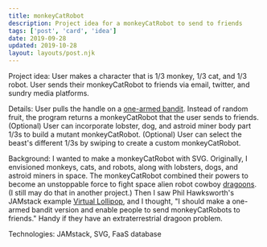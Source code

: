 ```yaml
---
title: monkeyCatRobot
description: Project idea for a monkeyCatRobot to send to friends
tags: ['post', 'card', 'idea']
date: 2019-09-28
updated: 2019-10-28
layout: layouts/post.njk
---
```


Project idea: User makes a character that is 1/3 monkey, 1/3 cat, and 1/3 robot. User sends their monkeyCatRobot to friends via email, twitter, and sundry media platforms.

Details: User pulls the handle on a [one-armed bandit](https://chambers.co.uk/search/?query=one-armed+bandit&title=21st 'Definition of a one-armed bandit'). Instead of random fruit, the program returns a monkeyCatRobot that the user sends to friends. (Optional) User can incorporate lobster, dog, and astroid miner body part 1/3s to build a mutant monkeyCatRobot. (Optional) User can select the beast's different 1/3s by swiping to create a custom monkeyCatRobot.

<!END clip>

Background: I wanted to make a monkeyCatRobot with SVG. Originally, I envisioned monkeys, cats, and robots, along with lobsters, dogs, and astroid miners in space. The monkeyCatRobot combined their powers to become an unstoppable force to fight space alien robot cowboy [dragoons](https://chambers.co.uk/search/?query=dragoon&title=21st 'Definition of a dragoon'). (I still may do that in another project.) Then I saw Phil Hawksworth's JAMstack example [Virtual Lollipop](https://vlolly.net/, 'Send a virtual lollipop to people'), and I thought, "I should make a one-armed bandit version and enable people to send monkeyCatRobots to friends." Handy if they have an extraterrestrial dragoon problem.

Technologies: JAMstack, SVG, FaaS database
